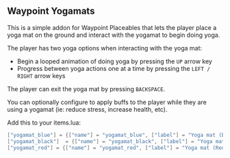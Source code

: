 ## Waypoint Yogamats

This is a simple addon for Waypoint Placeables that lets the player place a yoga mat on the ground and interact with the yogamat to begin doing yoga.

The player has two yoga options when interacting with the yoga mat:
- Begin a looped animation of doing yoga by pressing the `UP` arrow key
- Progress between yoga actions one at a time by pressing the `LEFT / RIGHT` arrow keys

The player can exit the yoga mat by pressing `BACKSPACE`.

You can optionally configure to apply buffs to the player while they are using a yogamat (ie: reduce stress, increase health, etc).

Add this to your items.lua:
```lua
["yogamat_blue"] = {["name"] = "yogamat_blue", ["label"] = "Yoga mat (Blue)", ["weight"] = 500, ["type"] = "item", ["image"] = "yogamat_blue.png", ["unique"] = false, ["useable"] = true, ["shouldClose"] = true,["combinable"] = nil,   ["description"] = "Yoga is a great way to reduce stress"},
["yogamat_black"]  = {["name"] = "yogamat_black", ["label"] = "Yoga mat (Black)", ["weight"] = 500, ["type"] = "item", ["image"] = "yogamat_black.png", ["unique"] = false, ["useable"] = true, ["shouldClose"] = true,["combinable"] = nil,   ["description"] = "Yoga is a great way to reduce stress"},
["yogamat_red"] = {["name"] = "yogamat_red", ["label"] = "Yoga mat (Red)", ["weight"] = 500, ["type"] = "item", ["image"] = "yogamat_red.png", ["unique"] = false, ["useable"] = true, ["shouldClose"] = true,["combinable"] = nil,   ["description"] = "Yoga is a great way to reduce stress"},
```
